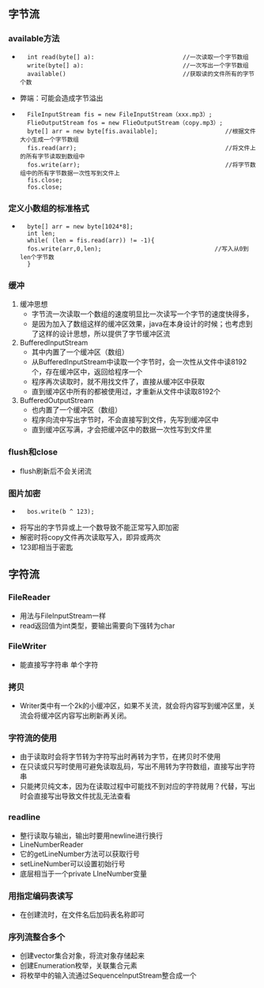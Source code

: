 ## **字节流** ##
### available方法 ###
*	
		int read(byte[] a):							//一次读取一个字节数组
		write(byte[] a):							//一次写出一个字节数组
		available()									//获取读的文件所有的字节个数
* 弊端：可能会造成字节溢出
*	
		FileInputStream fis = new FileInputStream（xxx.mp3）; 
		FlieOutputStream fos = new FlieOutputStream（copy.mp3）;
		byte[] arr = new byte[fis.available]; 					//根据文件大小生成一个字节数组
		fis.read(arr);  										//将文件上的所有字节读取到数组中
		fos.write(arr); 										//将字节数组中的所有字节数据一次性写到文件上
		fis.close;
		fos.close;
### 定义小数组的标准格式 ###
* 
		byte[] arr = new byte[1024*8];
		int len;
		while( (len = fis.read(arr)) != -1){
		fos.write(arr,0,len);          						 //写入从0到len个字节数
		}
### 缓冲 ###
1. 缓冲思想 
	* 字节流一次读取一个数组的速度明显比一次读写一个字节的速度快得多，
	* 是因为加入了数组这样的缓冲区效果，java在本身设计的时候；也考虑到了这样的设计思想，所以提供了字节缓冲区流
2. BufferedInputStream 
	* 其中内置了一个缓冲区（数组）
	* 从BufferedInputStream中读取一个字节时，会一次性从文件中读8192个，存在缓冲区中，返回给程序一个
	* 程序再次读取时，就不用找文件了，直接从缓冲区中获取
	* 直到缓冲区中所有的都被使用过，才重新从文件中读取8192个
3. BufferedOutputStream
	* 也内置了一个缓冲区（数组）
	* 程序向流中写出字节时，不会直接写到文件，先写到缓冲区中
	* 直到缓冲区写满，才会把缓冲区中的数据一次性写到文件里
### flush和close ###
* flush刷新后不会关闭流
### 图片加密 ###
*	
		bos.write(b ^ 123);					
* 将写出的字节异或上一个数导致不能正常写入即加密
* 解密时将copy文件再次读取写入，即异或两次
* 123即相当于密匙

## **字符流** ##

### FileReader ###
* 用法与FileInputStream一样
* read返回值为int类型，要输出需要向下强转为char
### FileWriter ###
* 能直接写字符串 单个字符
### 拷贝 ###
* Writer类中有一个2k的小缓冲区，如果不关流，就会将内容写到缓冲区里，关流会将缓冲区内容写出刷新再关闭。
### 字符流的使用 ###
* 由于读取时会将字节转为字符写出时再转为字节，在拷贝时不使用
* 在只读或只写时使用可避免读取乱码，写出不用转为字符数组，直接写出字符串
* 只能拷贝纯文本，因为在读取过程中可能找不到对应的字符就用？代替，写出时会直接写出导致文件扰乱无法查看
### readline ###
* 整行读取与输出，输出时要用newline进行换行
* LineNumberReader
* 它的getLineNumber方法可以获取行号
* setLineNumber可以设置初始行号
* 底层相当于一个private LIneNumber变量
### 用指定编码表读写 ###
* 在创建流时，在文件名后加码表名称即可
### 序列流整合多个 ###
* 创建vector集合对象，将流对象存储起来
* 创建Enumeration枚举，关联集合元素
* 将枚举中的输入流通过SequenceInputStream整合成一个
